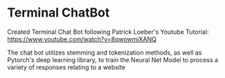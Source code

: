 # Terminal ChatBot
Created Terminal Chat Bot following Patrick Loeber's Youtube Tutorial: https://www.youtube.com/watch?v=8qwowmiXANQ 

The chat bot utilizes stemming and tokenization methods, as well as Pytorch's deep learning library, to train the Neural Net Model to process a variety of responses relating to a website
